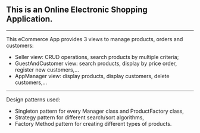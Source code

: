 ## This is an Online Electronic Shopping Application.
---
This eCommerce App provides 3 views to manage products, orders and customers:
+ Seller view: CRUD operations, search products by multiple criteria;
+ GuestAndCustomer view: search products, display by price order, register new customers,...
+ AppManager view: display products, display customers, delete customers,...
---
Design patterns used:
+ Singleton pattern for every Manager class and ProductFactory class,
+ Strategy pattern for different search/sort algorithms,
+ Factory Method pattern for creating different types of products.
